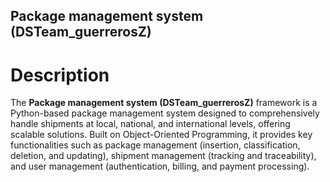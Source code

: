 ## Package management system (DSTeam_guerrerosZ)

# Description 

The **Package management system (DSTeam_guerrerosZ)** framework is a Python-based package management system designed to comprehensively handle shipments at local, national, and international levels, offering scalable solutions. Built on Object-Oriented Programming, it provides key functionalities such as package management (insertion, classification, deletion, and updating), shipment management (tracking and traceability), and user management (authentication, billing, and payment processing).
